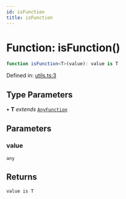 ```yaml
---
id: isFunction
title: isFunction
---
```


<!-- DO NOT EDIT: this page is autogenerated from the type comments -->

# Function: isFunction()

```ts
function isFunction<T>(value): value is T
```

Defined in: [utils.ts:3](https://github.com/TanStack/pacer/blob/main/packages/pacer/src/utils.ts#L3)

## Type Parameters

• **T** *extends* [`AnyFunction`](../type-aliases/anyfunction.md)

## Parameters

### value

`any`

## Returns

`value is T`
